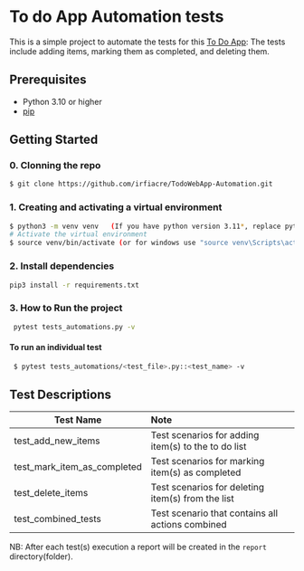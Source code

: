 # To do App Automation tests

This is a simple project to automate the tests for this [To Do App](https://qa-test-todo-fa6994894c02.herokuapp.com/):
The tests include adding items, marking them as completed, and deleting them.

## Prerequisites

- Python 3.10 or higher
- [pip](https://pip.pypa.io/en/stable/installation/)

## Getting Started

### 0. Clonning the repo
```sh
$ git clone https://github.com/irfiacre/TodoWebApp-Automation.git
```
### 1. Creating and activating a virtual environment
```sh
$ python3 -m venv venv   (If you have python version 3.11*, replace python3 with python3.11)
# Activate the virtual environment
$ source venv/bin/activate (or for windows use "source venv\Scripts\activate")
```

### 2. Install dependencies
```sh
pip3 install -r requirements.txt
```

### 3. How to Run the project
```sh
 pytest tests_automations.py -v
```
#### To run an individual test
```sh
 $ pytest tests_automations/<test_file>.py::<test_name> -v
```

## Test Descriptions

| Test Name                   | Note                                                     |
|-----------------------------|:---------------------------------------------------------|
| test_add_new_items          | Test scenarios for adding item(s) to the to do list      |
| test_mark_item_as_completed | Test scenarios for marking item(s) as completed          |
| test_delete_items           | Test scenarios for deleting item(s) from the list        |
| test_combined_tests         | Test scenario that contains all actions combined         |

NB: After each test(s) execution a report will be created in the `report` directory(folder).
